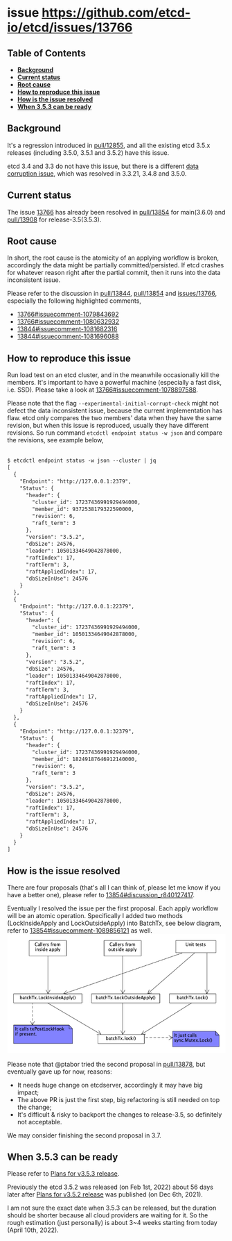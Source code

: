 issue https://github.com/etcd-io/etcd/issues/13766
======

## Table of Contents

- **[Background](#background)**
- **[Current status](#current-status)**
- **[Root cause](#root-cause)**
- **[How to reproduce this issue](#how-to-reproduce-this-issue)**
- **[How is the issue resolved](#how-is-the-issue-resolved)**
- **[When 3.5.3 can be ready](#when-353-can-be-ready)**

## Background
It's a regression introduced in [pull/12855](https://github.com/etcd-io/etcd/pull/12855), 
and all the existing etcd 3.5.x releases (including 3.5.0, 3.5.1 and 3.5.2) have this issue. 

etcd 3.4 and 3.3 do not have this issue, but there is a different [data corruption issue](https://github.com/etcd-io/etcd/issues/11651),
which was resolved in 3.3.21, 3.4.8 and 3.5.0.

## Current status
The issue [13766](https://github.com/etcd-io/etcd/issues/13766) has already been resolved in 
[pull/13854](https://github.com/etcd-io/etcd/pull/13854) for main(3.6.0) and 
[pull/13908](https://github.com/etcd-io/etcd/pull/13908) for release-3.5(3.5.3).

## Root cause
In short, the root cause is the atomicity of an applying workflow is broken, accordingly the 
data might be partially committed/persisted. If etcd crashes for whatever reason right after 
the partial commit, then it runs into the data inconsistent issue. 

Please refer to the discussion in [pull/13844](https://github.com/etcd-io/etcd/pull/13844), 
[pull/13854](https://github.com/etcd-io/etcd/pull/13854) and [issues/13766](https://github.com/etcd-io/etcd/issues/13766), 
especially the following highlighted comments,
- [13766#issuecomment-1079843692](https://github.com/etcd-io/etcd/issues/13766#issuecomment-1079843692)
- [13766#issuecomment-1080632932](https://github.com/etcd-io/etcd/issues/13766#issuecomment-1080632932)
- [13844#issuecomment-1081682316](https://github.com/etcd-io/etcd/pull/13844#issuecomment-1081682316)
- [13844#issuecomment-1081696088](https://github.com/etcd-io/etcd/pull/13844#issuecomment-1081696088)

## How to reproduce this issue
Run load test on an etcd cluster, and in the meanwhile occasionally kill the members. 
It's important to have a powerful machine (especially a fast disk, i.e. SSD). Please 
take a look at [13766#issuecomment-1078897588](https://github.com/etcd-io/etcd/issues/13766#issuecomment-1078897588).

Please note that the flag `--experimental-initial-corrupt-check` might not defect the data inconsistent issue, because 
the current implementation has flaw. etcd only compares the two members' data when they have the same revision, but when 
this issue is reproduced, usually they have different revisions. So run command `etcdctl endpoint status -w json` and compare 
the revisions, see example below,

```

$ etcdctl endpoint status -w json --cluster | jq
[
  {
    "Endpoint": "http://127.0.0.1:2379",
    "Status": {
      "header": {
        "cluster_id": 17237436991929494000,
        "member_id": 9372538179322590000,
        "revision": 6,
        "raft_term": 3
      },
      "version": "3.5.2",
      "dbSize": 24576,
      "leader": 10501334649042878000,
      "raftIndex": 17,
      "raftTerm": 3,
      "raftAppliedIndex": 17,
      "dbSizeInUse": 24576
    }
  },
  {
    "Endpoint": "http://127.0.0.1:22379",
    "Status": {
      "header": {
        "cluster_id": 17237436991929494000,
        "member_id": 10501334649042878000,
        "revision": 6,
        "raft_term": 3
      },
      "version": "3.5.2",
      "dbSize": 24576,
      "leader": 10501334649042878000,
      "raftIndex": 17,
      "raftTerm": 3,
      "raftAppliedIndex": 17,
      "dbSizeInUse": 24576
    }
  },
  {
    "Endpoint": "http://127.0.0.1:32379",
    "Status": {
      "header": {
        "cluster_id": 17237436991929494000,
        "member_id": 18249187646912140000,
        "revision": 6,
        "raft_term": 3
      },
      "version": "3.5.2",
      "dbSize": 24576,
      "leader": 10501334649042878000,
      "raftIndex": 17,
      "raftTerm": 3,
      "raftAppliedIndex": 17,
      "dbSizeInUse": 24576
    }
  }
]
```

## How is the issue resolved
There are four proposals (that's all I can think of, please let me know if you have a better one), please 
refer to [13854#discussion_r840127417](https://github.com/etcd-io/etcd/pull/13854#discussion_r840127417).

Eventually I resolved the issue per the first proposal. Each apply workflow will be an atomic operation.
Specifically I added two methods (LockInsideApply and LockOutsideApply) into BatchTx, 
see below diagram, refer to [13854#issuecomment-1089856121](https://github.com/etcd-io/etcd/pull/13854#issuecomment-1089856121) as well.
![batchtx_lock](batchtx_lock.png)

Please note that @ptabor tried the second proposal in [pull/13878](https://github.com/etcd-io/etcd/pull/13878), but 
eventually gave up for now, reasons:
- It needs huge change on etcdserver, accordingly it may have big impact;
- The above PR is just the first step, big refactoring is still needed on top the change;
- It's difficult & risky to backport the changes to release-3.5, so definitely not acceptable.

We may consider finishing the second proposal in 3.7.

## When 3.5.3 can be ready
Please refer to [Plans for v3.5.3 release](https://github.com/etcd-io/etcd/issues/13894). 

Previously the etcd 3.5.2 was released (on Feb 1st, 2022) about 56 days later after 
[Plans for v3.5.2 release](https://github.com/etcd-io/etcd/issues/13518) was published (on Dec 6th, 2021). 

I am not sure the exact date when 3.5.3 can be released, but the duration should be shorter because all cloud providers 
are waiting for it. So the rough estimation (just personally) is about 3~4 weeks starting from today (April 10th, 2022).
